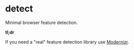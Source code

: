 detect
======

Minimal browser feature detection.

**tl;dr** 

If you need a "real" feature detection library 
use [Modernizr](http://www.modernizr.com).


